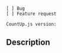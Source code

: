 <!-- Please enter the info below -->
```
[ ] Bug
[ ] Feature request

CountUp.js version:

```

## Description

<!-- If this is a bug, provide steps to reproduce the issue. -->
<!-- If this is a feature request, describe the use case. -->

